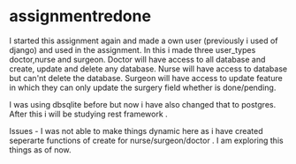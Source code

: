 # assignmentredone

I started this assignment again and made a own user (previously i used of django) and used in the assignment. In this i made three user_types doctor,nurse and surgeon.
Doctor will have access to all database and create, update and delete any database.
Nurse will have access to database but can'nt delete the database.
Surgeon will have access to update feature in which they can only update the surgery field whether is done/pending.

I was using dbsqlite before but now i have also changed that to postgres.
After this i will be studying rest framework .

Issues - I was not able to make things dynamic here as i have created seperarte functions of create for nurse/surgeon/doctor . I am exploring this things as of now.
